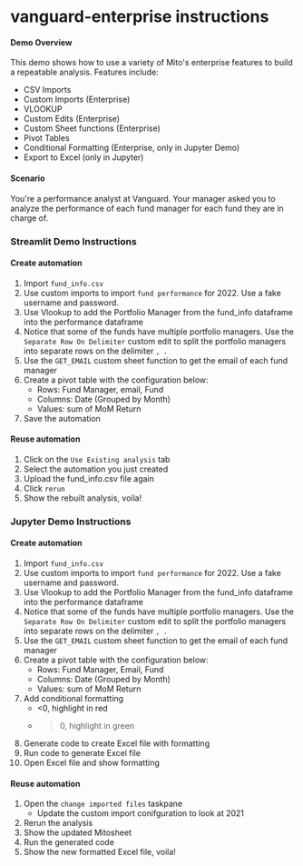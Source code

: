 # vanguard-enterprise instructions

#### Demo Overview
This demo shows how to use a variety of Mito's enterprise features to build a repeatable analysis. Features include:
- CSV Imports
- Custom Imports (Enterprise)
- VLOOKUP 
- Custom Edits (Enterprise)
- Custom Sheet functions (Enterprise)
- Pivot Tables
- Conditional Formatting (Enterprise, only in Jupyter Demo)
- Export to Excel (only in Jupyter)

#### Scenario
You're a performance analyst at Vanguard. Your manager asked you to analyze the performance of each fund manager for each fund they are in charge of. 

### Streamlit Demo Instructions 

#### Create automation
1. Import `fund_info.csv`
2. Use custom imports to import `fund performance` for 2022. Use a fake username and password.
3. Use Vlookup to add the Portfolio Manager from the fund_info dataframe into the performance dataframe
4. Notice that some of the funds have multiple portfolio managers. Use the `Separate Row On Delimiter` custom edit to split the portfolio managers into separate rows on the delimiter `, `.
5. Use the `GET_EMAIL` custom sheet function to get the email of each fund manager
6. Create a pivot table with the configuration below:
    - Rows: Fund Manager, email, Fund
    - Columns: Date (Grouped by Month)
    - Values: sum of MoM Return
7. Save the automation

#### Reuse automation
1. Click on the `Use Existing analysis` tab
2. Select the automation you just created
3. Upload the fund_info.csv file again 
4. Click `rerun`
5. Show the rebuilt analysis, voila! 

### Jupyter Demo Instructions 

#### Create automation
1. Import `fund_info.csv`
2. Use custom imports to import `fund performance` for 2022. Use a fake username and password.
3. Use Vlookup to add the Portfolio Manager from the fund_info dataframe into the performance dataframe
4. Notice that some of the funds have multiple portfolio managers. Use the `Separate Row On Delimiter` custom edit to split the portfolio managers into separate rows on the delimiter `, `.
5. Use the `GET_EMAIL` custom sheet function to get the email of each fund manager
6. Create a pivot table with the configuration below:
    - Rows: Fund Manager, Email, Fund
    - Columns: Date (Grouped by Month)
    - Values: sum of MoM Return
7. Add conditional formatting
    - <0, highlight in red
    - >0, highlight in green
8. Generate code to create Excel file with formatting
9. Run code to generate Excel file
10. Open Excel file and show formatting

#### Reuse automation
1. Open the `change imported files` taskpane
    - Update the custom import conifguration to look at 2021
2. Rerun the analysis 
3. Show the updated Mitosheet 
4. Run the generated code
5. Show the new formatted Excel file, voila! 

